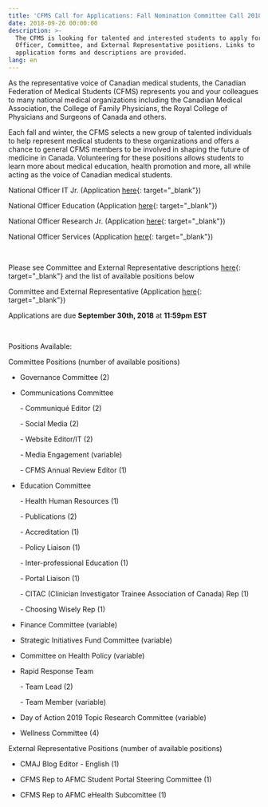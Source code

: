 ```yaml
---
title: 'CFMS Call for Applications: Fall Nomination Committee Call 2018'
date: 2018-09-26 00:00:00
description: >-
  The CFMS is looking for talented and interested students to apply for National
  Officer, Committee, and External Representative positions. Links to
  application forms and descriptions are provided.
lang: en
---
```


As the representative voice of Canadian medical students, the Canadian Federation of Medical Students (CFMS) represents you and your colleagues to many national medical organizations including the Canadian Medical Association, the College of Family Physicians, the Royal College of Physicians and Surgeons of Canada and others.

Each fall and winter, the CFMS selects a new group of talented individuals to help represent medical students to these organizations and offers a chance to general CFMS members to be involved in shaping the future of medicine in Canada. Volunteering for these positions allows students to learn more about medical education, health promotion and more, all while acting as the voice of Canadian medical students.

National Officer IT Jr. (Application [here](https://goo.gl/forms/dccCJbbBJYZUHbVq1){: target="_blank"})

National Officer Education (Application [here](https://goo.gl/forms/raIJFFs02syv87QC2){: target="_blank"})

National Officer Research Jr. (Application [here](https://goo.gl/forms/oVOsDZfrr8p5a9Ff1){: target="_blank"})  

National Officer Services (Application [here](https://goo.gl/forms/lksioFUxmdCDDvt62){: target="_blank"})

 

Please see Committee and External Representative descriptions [here](https://tinyurl.com/ybetjatr){: target="_blank"} and the list of available positions below

Committee and External Representative (Application [here](https://goo.gl/forms/7WQ0WmLpy9Id3Diw1){: target="_blank"}) 

Applications are due **September 30th, 2018** at **11:59pm EST**

 

Positions Available:

Committee Positions (number of available positions)

* Governance Committee (2)

* Communications Committee

      - Communiqué Editor (2)

      - Social Media (2)

      - Website Editor/IT (2)

      - Media Engagement (variable)

      - CFMS Annual Review Editor (1)

* Education Committee

      - Health Human Resources (1)

      - Publications (2)

      - Accreditation (1)

      - Policy Liaison (1)

      - Inter-professional Education (1)

      - Portal Liaison (1)

      - CITAC (Clinician Investigator Trainee Association of Canada) Rep (1)

      - Choosing Wisely Rep (1)

* Finance Committee (variable)

* Strategic Initiatives Fund Committee (variable)

* Committee on Health Policy (variable)

* Rapid Response Team

      - Team Lead (2)

      - Team Member (variable)

* Day of Action 2019 Topic Research Committee (variable)

* Wellness Committee (4)

External Representative Positions (number of available positions)

* CMAJ Blog Editor - English (1)

* CFMS Rep to AFMC Student Portal Steering Committee (1)

* CFMS Rep to AFMC eHealth Subcomittee (1)

<br>